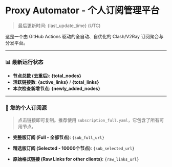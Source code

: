 # Proxy Automator - 个人订阅管理平台
> 最后更新时间: {last_update_time} (UTC)

这是一个由 GitHub Actions 驱动的全自动、自优化的 Clash/V2Ray 订阅聚合与分发平台。

---
### 📊 **最新运行状态**
- **节点总数 (去重后)**: **{total_nodes}**
- **活跃链接数**: **{active_links}** / **{total_links}**
- **本次检查新增节点**: **{newly_added_nodes}**

---

### 🚀 **您的个人订阅源**

> 点击链接即可复制。推荐使用 `subscription_full.yaml`，它包含了所有可用节点。

- **完整版订阅 (Full - 全部节点)**:
`{sub_full_url}`

- **精选版订阅 (Selected - 10000个节点)**:
`{sub_selected_url}`

- **原始格式链接 (Raw Links for other clients)**:
`{raw_links_url}`
